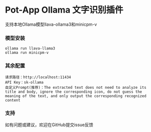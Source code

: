 # Pot-App Ollama 文字识别插件

支持本地Ollama模型llava-ollama3和minicpm-v

### 模型安装
```
ollama run llava-llama3
ollama run minicpm-v
```

### 其余配置
```
请求路径：http://localhost:11434
API Key：sk-ollama
自定义Prompt(推荐)：The extracted text does not need to analyze its title and body, ignore the corresponding icon, do not guess the meaning of the text, and only output the corresponding recognized content
```
### 支持
如有问题或建议，欢迎在GitHub提交issue反馈
